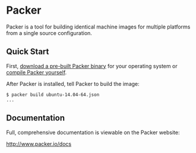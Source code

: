 # Packer

Packer is a tool for building identical machine images for multiple platforms
from a single source configuration.

## Quick Start

First, [download a pre-built Packer binary](http://www.packer.io/downloads.html)
for your operating system or [compile Packer yourself](#developing-packer).

After Packer is installed, tell Packer to build the image:

```
$ packer build ubuntu-14.04-64.json
...
```

## Documentation

Full, comprehensive documentation is viewable on the Packer website:

http://www.packer.io/docs
